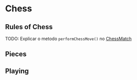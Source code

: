 # Chess

## Rules of Chess
TODO: Explicar o metodo `performChessMove()` no [ChessMatch](./src/chess/ChessMatch.java)

## Pieces

## Playing